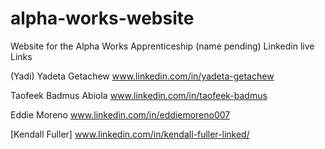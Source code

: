 # alpha-works-website
Website for the Alpha Works Apprenticeship (name pending)
Linkedin live Links

(Yadi) Yadeta Getachew 
www.linkedin.com/in/yadeta-getachew


Taofeek Badmus Abiola
www.linkedin.com/in/taofeek-badmus

Eddie Moreno
www.linkedin.com/in/eddiemoreno007

[Kendall Fuller]
www.linkedin.com/in/kendall-fuller-linked/

